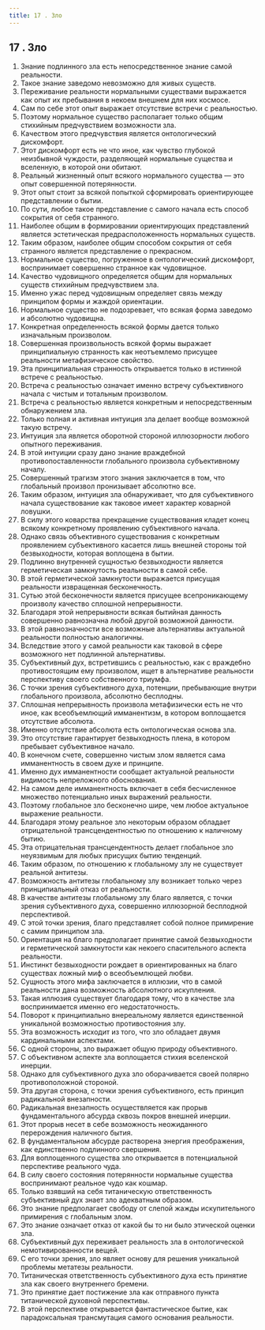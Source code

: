```yaml
---
title: 17 . Зло
---
```


## 17 . Зло
1. Знание подлинного зла есть непосредственное знание самой реальности.
2. Такое знание заведомо невозможно для живых существ.
3. Переживание реальности нормальными существами выражается как опыт их пребывания в некоем внешнем для них космосе.
4. Сам по себе этот опыт выражает отсутствие встречи с реальностью.
5. Поэтому нормальное существо располагает только общим стихийным предчувствием возможности зла.
6. Качеством этого предчувствия является онтологический дискомфорт.
7. Этот дискомфорт есть не что иное, как чувство глубокой неизбывной чуждости, разделяющей нормальные существа и вселенную, в которой они обитают.
8. Реальный жизненный опыт всякого нормального существа — это опыт совершенной потерянности.
9. Этот опыт стоит за всякой попыткой сформировать ориентирующее представлении о бытии.
10. По сути, любое такое представление с самого начала есть способ сокрытия от себя странного.
11. Наиболее общим в формировании ориентирующих представлений является эстетическая предрасположенность нормальных существ.
12. Таким образом, наиболее общим способом сокрытия от себя странного является представление о прекрасном.
13. Нормальное существо, погруженное в онтологический дискомфорт, воспринимает совершенно странное как чудовищное.
14. Качество чудовищного определяется общим для нормальных существ стихийным предчувствием зла.
15. Именно ужас перед чудовищным определяет связь между принципом формы и жаждой ориентации.
16. Нормальное существо не подозревает, что всякая форма заведомо и абсолютно чудовищна.
17. Конкретная определенность всякой формы дается только изначальным произволом.
18. Совершенная произвольность всякой формы выражает принципиальную странность как неотъемлемо присущее реальности метафизическое свойство.
19. Эта принципиальная странность открывается только в истинной встрече с реальностью.
20. Встреча с реальностью означает именно встречу субъективного начала с чистым и тотальным произволом.
21. Встреча с реальностью является конкретным и непосредственным обнаружением зла.
22. Только полная и активная интуиция зла делает вообще возможной такую встречу.
23. Интуиция зла является оборотной стороной иллюзорности любого опытного переживания.
24. В этой интуиции сразу дано знание враждебной противопоставленности глобального произвола субъективному началу.
25. Совершенный трагизм этого знания заключается в том, что глобальный произвол пронизывает абсолютно все.
26. Таким образом, интуиция зла обнаруживает, что для субъективного начала существование как таковое имеет характер коварной ловушки.
27. В силу этого коварства прекращение существования кладет конец всякому конкретному проявлению субъективного начала.
28. Однако связь объективного существования с конкретным проявлением субъективного касается лишь внешней стороны той безвыходности, которая воплощена в бытии.
29. Подлинно внутренней сущностью безвыходности является герметическая замкнутость реальности в самой себе.
30. В этой герметической замкнутости выражается присущая реальности извращенная бесконечность.
31. Сутью этой бесконечности является присущее всепроникающему произволу качество сплошной непрерывности.
32. Благодаря этой непрерывности всякая бытийная данность совершенно равнозначна любой другой возможной данности.
33. В этой равнозначности все возможные альтернативы актуальной реальности полностью аналогичны.
34. Вследствие этого у самой реальности как таковой в сфере возможного нет подлинной альтернативы.
35. Субъективный дух, встретившись с реальностью, как с враждебно противостоящим ему произволом, ищет в альтернативе реальности перспективу своего собственного триумфа.
36. С точки зрения субъективного духа, потенции, пребывающие внутри глобального произвола, абсолютно бесплодны.
37. Сплошная непрерывность произвола метафизически есть не что иное, как всеобъемлющий имманентизм, в котором воплощается отсутствие абсолюта.
38. Именно отсутствие абсолюта есть онтологическая основа зла.
39. Это отсутствие гарантирует безвыходность плена, в котором пребывает субъективное начало.
40. В конечном счете, совершенно чистым злом является сама имманентность в своем духе и принципе.
41. Именно дух имманентности сообщает актуальной реальности видимость непреложного обоснования.
42. На самом деле имманентность включает в себя бесчисленное множество потенциально иных выражений реальности.
43. Поэтому глобальное зло бесконечно шире, чем любое актуальное выражение реальности.
44. Благодаря этому реальное зло некоторым образом обладает отрицательной трансцендентностью по отношению к наличному бытию.
45. Эта отрицательная трансцендентность делает глобальное зло неуязвимым для любых присущих бытию тенденций.
46. Таким образом, по отношению к глобальному злу не существует реальной антитезы.
47. Возможность антитезы глобальному злу возникает только через принципиальный отказ от реальности.
48. В качестве антитезы глобальному злу благо является, с точки зрения субъективного духа, совершенно иллюзорной бесплодной перспективой.
49. С этой точки зрения, благо представляет собой полное примирение с самим принципом зла.
50. Ориентация на благо предполагает принятие самой безвыходности и герметической замкнутости как некоего спасительного аспекта реальности.
51. Инстинкт безвыходности рождает в ориентированных на благо существах ложный миф о всеобъемлющей любви.
52. Сущность этого мифа заключается в иллюзии, что в самой реальности дана возможность абсолютного искупления.
53. Такая иллюзия существует благодаря тому, что в качестве зла воспринимается именно его недостаточность.
54. Поворот к принципиально внереальному является единственной уникальной возможностью противостояния злу.
55. Эта возможность исходит из того, что зло обладает двумя кардинальными аспектами.
56. С одной стороны, зло выражает общую природу объективного.
57. С объективном аспекте зла воплощается стихия вселенской инерции.
58. Однако для субъективного духа зло оборачивается своей полярно противоположной стороной.
59. Эта другая сторона, с точки зрения субъективного, есть принцип радикальной внезапности.
60. Радикальная внезапность осуществляется как прорыв фундаментального абсурда сквозь покров внешней инерции.
61. Этот прорыв несет в себе возможность неожиданного перерождения наличного бытия.
62. В фундаментальном абсурде растворена энергия преображения, как единственно подлинного свершения.
63. Для воплощенного существа зло открывается в потенциальной перспективе реального чуда.
64. В силу своего состояния потерянности нормальные существа воспринимают реальное чудо как кошмар.
65. Только взявший на себя титаническую ответственность субъективный дух знает зло адекватным образом.
66. Это знание предполагает свободу от слепой жажды искупительного примирения с глобальным злом.
67. Это знание означает отказ от какой бы то ни было этической оценки зла.
68. Субъективный дух переживает реальность зла в онтологической немотивированности вещей.
69. С его точки зрения, зло являет основу для решения уникальной проблемы метатезы реальности.
70. Титаническая ответственность субъективного духа есть принятие зла как своего внутреннего бремени.
71. Это принятие дает постижение зла как отправного пункта титанической духовной перспективы.
72. В этой перспективе открывается фантастическое бытие, как парадоксальная трансмутация самого основания реальности.


